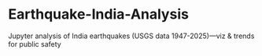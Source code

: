 # Earthquake-India-Analysis
Jupyter analysis of India earthquakes (USGS data 1947-2025)—viz &amp; trends for public safety
